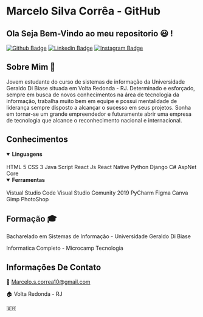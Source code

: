 # Marcelo Silva Corrêa - GitHub
## Ola Seja Bem-Vindo ao meu repositorio :smiley: !

[![Github Badge](https://img.shields.io/badge/-Github-000?style=flat-square&logo=Github&logoColor=white&link=https://github.com/marcelo-s-correa/)](https://github.com/marcelo-s-correa)
[![Linkedin Badge](https://img.shields.io/badge/-LinkedIn-blue?style=flat-square&logo=Linkedin&logoColor=white&link=https://www.linkedin.com/in/marcelo-s-correa/)](https://www.linkedin.com/in/marcelo-s-correa/)
[![Instagram Badge](https://img.shields.io/badge/-Instagram-blue?style=flat-square&logo=Linkedin&logoColor=white&link=https://www.instagram.com/marcelo.s.correa/)](https://www.instagram.com/marcelo.s.correa/)


## Sobre Mim :memo:

Jovem estudante do curso de sistemas de informação da Universidade Geraldo Di Biase situada em Volta Redonda - RJ. Determinado e esforçado, sempre em busca de novos conhecimentos na área de tecnologia da informação, trabalha muito bem em equipe e possui mentalidade de liderança sempre disposto a alcançar o sucesso em seus projetos. Sonha em tornar-se um grande empreendedor e futuramente abrir uma empresa de tecnologia que alcance o reconhecimento nacional e internacional. 

## Conhecimentos 
<details open>
  <summary><b>Linguagens</b></summary>
<br>
 HTML 5
 CSS 3
 Java Script
 React Js
 React Native
 Python
 Django
 C#
AspNet Core
</details>

<details open>
  <summary><b>Ferramentas</b></summary>
<br>
Vistual Studio Code
Visual Studio Comunity 2019
PyCharm
Figma
Canva
Gimp
PhotoShop
</details>
 



## Formação :mortar_board:

Bacharelado em Sistemas de Informação - Universidade Geraldo Di Biase

Informatica Completo - Microcamp Tecnologia

## Informações De Contato

:email: Marcelo.s.correa10@gmail.com

:house: Volta Redonda - RJ

:brazil:
